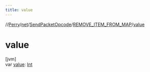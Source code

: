 ```yaml
---
title: value
---
```

//[Perry](../../../../index.html)/[net](../../index.html)/[SendPacketOpcode](../index.html)/[REMOVE_ITEM_FROM_MAP](index.html)/[value](value.html)



# value



[jvm]\
var [value](value.html): [Int](https://kotlinlang.org/api/latest/jvm/stdlib/kotlin/-int/index.html)




